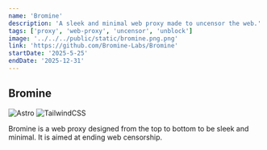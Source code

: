 ```yaml
---
name: 'Bromine'
description: 'A sleek and minimal web proxy made to uncensor the web.'
tags: ['proxy', 'web-proxy', 'uncensor', 'unblock']
image: '../../../public/static/bromine.png.png'
link: 'https://github.com/Bromine-Labs/Bromine'
startDate: '2025-5-25'
endDate: '2025-12-31'
---
```

## Bromine

![Astro](https://img.shields.io/badge/Astro-FF5D01?style=for-the-badge&logo=astro&logoColor=white)
![TailwindCSS](https://img.shields.io/badge/Tailwind_CSS-38B2AC?style=for-the-badge&logo=tailwind-css&logoColor=white)

Bromine is a web proxy designed from the top to bottom to be sleek and minimal. It is aimed at ending web censorship.
